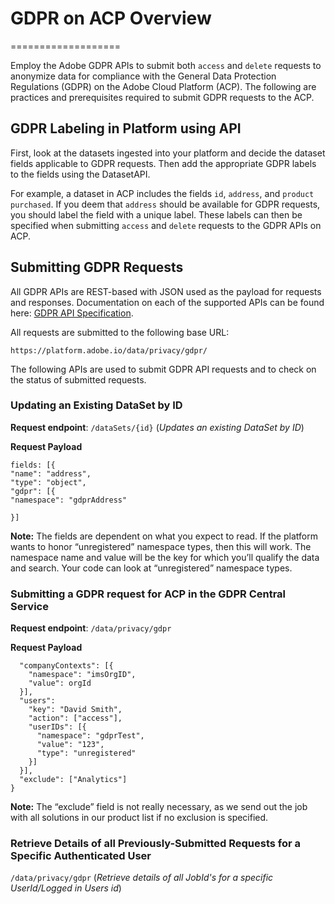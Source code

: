 
# GDPR on ACP Overview
===================



Employ the Adobe GDPR APIs to submit both `access` and `delete` requests to anonymize data for compliance with the General Data Protection Regulations (GDPR) on the Adobe Cloud Platform (ACP). The following are practices and prerequisites required to submit GDPR requests to the ACP.

## GDPR Labeling in Platform using API

First, look at the datasets ingested into your platform and decide the dataset fields applicable to GDPR requests. Then add the appropriate GDPR labels to the fields using the DatasetAPI.

For example, a dataset in ACP includes the fields `id`, `address`, and `product purchased`. If you deem that `address` should be available for GDPR requests, you should label the field with a unique label. These labels can then be specified when submitting `access` and `delete` requests to the GDPR APIs on ACP.

## Submitting GDPR Requests

All GDPR APIs are REST-based with JSON used as the payload for requests and responses. Documentation on each of the supported APIs can be found here: [GDPR API Specification](http://www.adobe.io/).

All requests are submitted to the following base URL:

`https://platform.adobe.io/data/privacy/gdpr/`

The following APIs are used to submit GDPR API requests and to check on the status of submitted requests.

### Updating an Existing DataSet by ID

**Request endpoint**:  `/dataSets/{id}`
(*Updates an existing DataSet by ID*)

**Request Payload** 

``` 
fields: [{
"name": "address",
"type": "object",
"gdpr": [{
"namespace": "gdprAddress"

}]
```

**Note:** The fields are dependent on what you expect to read. If the platform wants to honor “unregistered” namespace types, then this will work. The namespace name and value will be the key for which you’ll qualify the data and search. Your code can look at “unregistered” namespace types.
 


### Submitting a GDPR request for ACP in the GDPR Central Service


**Request endpoint**: `/data/privacy/gdpr`

**Request Payload** 

``` {
  "companyContexts": [{
    "namespace": "imsOrgID",
    "value": orgId
  }],
  "users": 
    "key": "David Smith",
    "action": ["access"],
    "userIDs": [{
      "namespace": "gdprTest",
      "value": "123",
      "type": "unregistered"
    }]
  }],
  "exclude": ["Analytics"]
} 
```
**Note:** The “exclude” field is not really necessary, as we send out the job with all solutions in our product list if no exclusion is specified. 
 

### Retrieve Details of all Previously-Submitted Requests for a Specific Authenticated User

`/data/privacy/gdpr` (*Retrieve details of all JobId's for a specific UserId/Logged in Users id*)
